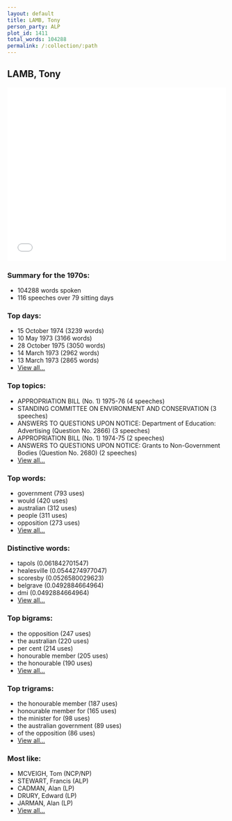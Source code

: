 ```yaml
---
layout: default
title: LAMB, Tony
person_party: ALP
plot_id: 1411
total_words: 104288
permalink: /:collection/:path
---
```


## LAMB, Tony

<iframe width="100%" height="400" frameborder="0" scrolling="no" src="//plot.ly/~wragge/1411.embed"></iframe>


### Summary for the 1970s:

* 104288 words spoken
* 116 speeches over 79 sitting days


### Top days:

* 15 October 1974 (3239 words)
* 10 May 1973 (3166 words)
* 28 October 1975 (3050 words)
* 14 March 1973 (2962 words)
* 13 March 1973 (2865 words)
* [View all...](days/)


### Top topics:

* APPROPRIATION BILL (No. 1) 1975-76 (4 speeches)
* STANDING COMMITTEE ON ENVIRONMENT AND CONSERVATION (3 speeches)
* ANSWERS TO QUESTIONS UPON NOTICE: Department of Education: Advertising (Question No. 2866) (3 speeches)
* APPROPRIATION BILL (No. 1) 1974-75 (2 speeches)
* ANSWERS TO QUESTIONS UPON NOTICE: Grants to Non-Government Bodies (Question No. 2680) (2 speeches)
* [View all...](topics/)


### Top words:

* government (793 uses)
* would (420 uses)
* australian (312 uses)
* people (311 uses)
* opposition (273 uses)
* [View all...](words/)


### Distinctive words:

* tapols (0.061842701547)
* healesville (0.0544274977047)
* scoresby (0.0526580029623)
* belgrave (0.0492884664964)
* dmi (0.0492884664964)
* [View all...](sig_words/)


### Top bigrams:

* the opposition (247 uses)
* the australian (220 uses)
* per cent (214 uses)
* honourable member (205 uses)
* the honourable (190 uses)
* [View all...](bigrams/)


### Top trigrams:

* the honourable member (187 uses)
* honourable member for (165 uses)
* the minister for (98 uses)
* the australian government (89 uses)
* of the opposition (86 uses)
* [View all...](trigrams/)


### Most like:

* MCVEIGH, Tom (NCP/NP)
* STEWART, Francis (ALP)
* CADMAN, Alan (LP)
* DRURY, Edward (LP)
* JARMAN, Alan (LP)
* [View all...](similarities/)

